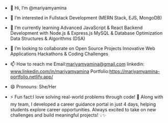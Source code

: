 - 👋 Hi, I’m @mariyamyamina
- 👀 I’m interested in Fullstack Development (MERN Stack, EJS, MongoDB)
- 🌱 I’m currently learning
     Advanced JavaScript & React
     Backend Development with Node.js & Express.js
     MySQL & Database Optimization
     Data Structures & Algorithms (DSA)
  
- 💞️ I’m looking to collaborate on
     Open Source Projects
     Innovative Web Applications
    Hackathons & Coding Challenges

- 📫 How to reach me
  Email:mariyamyamina@gmail.com
  linkedin: www.linkedin.com/in/mariyamyamina
  Portfolio:https://mariyamyamina-portfolio.netlify.app/
   
- 😄 Pronouns: She/Her
- ⚡ Fun fact:I love solving real-world problems through code! 🚀 Along with my team, I developed a career guidance portal in just 4 days, helping students explore career opportunities. Always excited to take on new challenges and build meaningful projects! 💡✨

<!---
mariyamyamina/mariyamyamina is a ✨ special ✨ repository because its `README.md` (this file) appears on your GitHub profile.
You can click the Preview link to take a look at your changes.
--->
